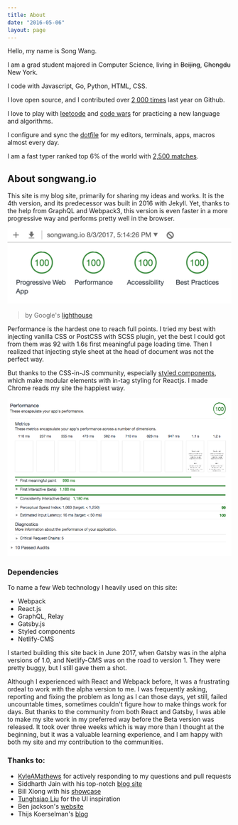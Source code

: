 ```yaml
---
title: About
date: "2016-05-06"
layout: page
---
```

Hello, my name is Song Wang.

I am a grad student majored in Computer Science, living in ~~Beijing~~, ~~Chengdu~~ New York.

I code with Javascript, Go, Python, HTML, CSS.

I love open source, and I contributed over [2,000
times](https://github.com/wangsongiam) last year on Github.

I love to play with [leetcode](https://leetcode.com/wangsup/) and [code wars](https://www.codewars.com/users/wangsup) for practicing a new language and
algorithms.

I configure and sync the [dotfile](https://github.com/wangsongiam/dotfiles) for my editors, terminals, apps, macros almost every day.

I am a fast typer ranked top 6% of the world with [2,500 matches](https://www.keyhero.com/profile/).

## About songwang.io
This site is my blog site, primarily for sharing my ideas and works. It is the 4th version, and its predecessor was built in 2016 with Jekyll. Yet, thanks to the help from GraphQL and Webpack3, this version is even faster in a more progressive way and performs pretty well in the browser.

![performance](ChromeAudits.png)
> by Google's [lighthouse](https://developers.google.com/web/tools/lighthouse/)

Performance is the hardest one to reach full points. I tried my best with
injecting vanilla CSS or PostCSS with SCSS plugin, yet the best I could got from
them was 92 with 1.6s first meaningful page loading time. Then I realized that
injecting style sheet at the head of document was not the perfect way.

But thanks to the CSS-in-JS community, especially [styled
components](https://www.styled-components.com), which make modular elements
with in-tag styling for Reactjs. I made Chrome reads my site the happiest way.

![detail on performance](performance.png)

### Dependencies
To name a few Web technology I heavily used on this site:
* Webpack
* React.js
* GraphQL, Relay
* Gatsby.js
* Styled components
* Netlify-CMS

I started building this site back in June 2017, when Gatsby was in the alpha versions of 1.0, and Netlify-CMS was on the road to version 1. They were pretty buggy, but I still gave them a shot.

Although I experienced with React and Webpack before, It was a frustrating ordeal to work with the alpha version to me. I was frequently asking, reporting and fixing the problem as long as I can those days, yet still, failed uncountable times, sometimes couldn't figure how to make things work for days. But thanks to the community from both React and Gatsby, I was able to make my site work in my preferred way before the Beta version was released. It took over three weeks which is way more than I thought at the beginning, but it was a valuable learning experience, and I am happy with both my site and my contribution to the communities.

### Thanks to:
* [KyleAMathews](https://github.com/KyleAMathews) for actively responding to my questions and pull requests
* Siddharth Jain with his top-notch [blog site](https://yuppi.es/)
* Bill Xiong with his [showcase](https://xpchbill.github.io/blog/)
* [Tunghsiao Liu](https://github.com/sparanoid/almace-scaffolding) for the UI inspiration
* Ben jackson's [website](http://jxnblk.com/)
* Thijs Koerselman's [blog](https://www.vauxlab.com/work/vauxlab-2017/)
